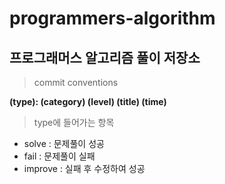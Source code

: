# programmers-algorithm
프로그래머스 알고리즘 풀이 저장소
-----------------
> commit conventions   

**(type): (category) (level) (title) (time)**


> type에 들어가는 항목
+ solve : 문제풀이 성공
+ fail : 문제풀이 실패
+ improve : 실패 후 수정하여 성공
